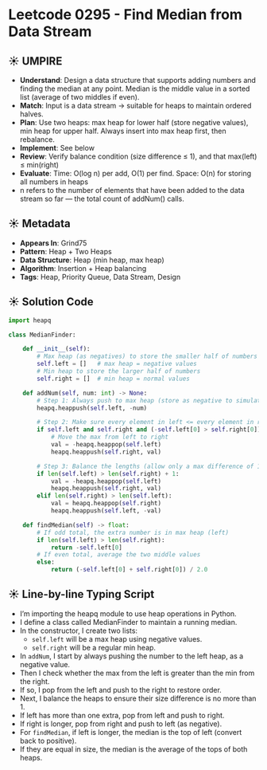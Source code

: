# Leetcode 0295 - Find Median from Data Stream

## ☀️ UMPIRE

- **Understand**: Design a data structure that supports adding numbers and finding the median at any point. Median is the middle value in a sorted list (average of two middles if even).
- **Match**: Input is a data stream → suitable for heaps to maintain ordered halves.
- **Plan**: Use two heaps: max heap for lower half (store negative values), min heap for upper half. Always insert into max heap first, then rebalance.
- **Implement**: See below
- **Review**: Verify balance condition (size difference ≤ 1), and that max(left) ≤ min(right)
- **Evaluate**: Time: O(log n) per add, O(1) per find. Space: O(n) for storing all numbers in heaps
- n refers to the number of elements that have been added to the data stream so far — the total count of addNum() calls. 

## ☀️ Metadata

- **Appears In**: Grind75
- **Pattern**: Heap + Two Heaps
- **Data Structure**: Heap (min heap, max heap)
- **Algorithm**: Insertion + Heap balancing
- **Tags**: Heap, Priority Queue, Data Stream, Design

## ☀️ Solution Code

```python
import heapq

class MedianFinder:

    def __init__(self):
        # Max heap (as negatives) to store the smaller half of numbers
        self.left = []   # max heap = negative values
        # Min heap to store the larger half of numbers
        self.right = []  # min heap = normal values

    def addNum(self, num: int) -> None:
        # Step 1: Always push to max heap (store as negative to simulate max heap)
        heapq.heappush(self.left, -num)

        # Step 2: Make sure every element in left <= every element in right
        if self.left and self.right and (-self.left[0] > self.right[0]):
            # Move the max from left to right
            val = -heapq.heappop(self.left)
            heapq.heappush(self.right, val)

        # Step 3: Balance the lengths (allow only a max difference of 1)
        if len(self.left) > len(self.right) + 1:
            val = -heapq.heappop(self.left)
            heapq.heappush(self.right, val)
        elif len(self.right) > len(self.left):
            val = heapq.heappop(self.right)
            heapq.heappush(self.left, -val)

    def findMedian(self) -> float:
        # If odd total, the extra number is in max heap (left)
        if len(self.left) > len(self.right):
            return -self.left[0]
        # If even total, average the two middle values
        else:
            return (-self.left[0] + self.right[0]) / 2.0
```

## ☀️ Line-by-line Typing Script

- I’m importing the heapq module to use heap operations in Python.
- I define a class called MedianFinder to maintain a running median.
- In the constructor, I create two lists:
  - `self.left` will be a max heap using negative values.
  - `self.right` will be a regular min heap.
- In `addNum`, I start by always pushing the number to the left heap, as a negative value.
- Then I check whether the max from the left is greater than the min from the right.
- If so, I pop from the left and push to the right to restore order.
- Next, I balance the heaps to ensure their size difference is no more than 1.
- If left has more than one extra, pop from left and push to right.
- If right is longer, pop from right and push to left (as negative).
- For `findMedian`, if left is longer, the median is the top of left (convert back to positive).
- If they are equal in size, the median is the average of the tops of both heaps.
